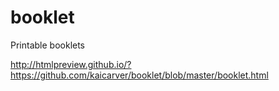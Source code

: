 # booklet
Printable booklets

http://htmlpreview.github.io/?https://github.com/kaicarver/booklet/blob/master/booklet.html
